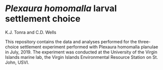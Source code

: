 # _Plexaura homomalla_ larval settlement choice
K.J. Tonra and C.D. Wells


This repository contains the data and analyses performed for the three-choice settlement experiment performed with Plexaura homomalla planulae in July, 2019. The experiment was conducted at the University of the Virgin Islands marine lab, the Virgin Islands Environmental Resource Station on St. John, USVI. 
